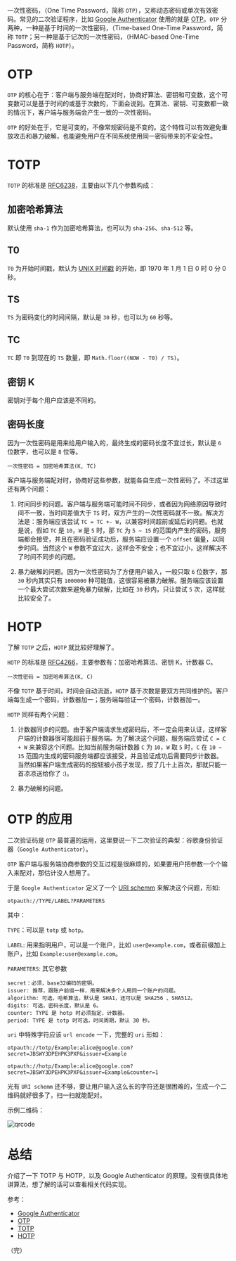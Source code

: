 <!--
{
  "id": "SJDD25ik7",
  "title": "一次性密码",
  "slug": "one-timepassword",
  "comments": true,
  "createdAt": "2018-05-30 11:37:03",
  "publishedAt": "2018-05-30 11:37:03",
  "updatedAt": "2018-05-30 11:37:03",
  "categories": ["算法"],
  "tags": [],
  "series": ""
}
-->

一次性密码，（One Time Password，简称 `OTP`），又称动态密码或单次有效密码。常见的二次验证程序，比如 [Google Authenticator](https://zh.wikipedia.org/wiki/Google%E8%BA%AB%E4%BB%BD%E9%AA%8C%E8%AF%81%E5%99%A8) 使用的就是 [OTP](https://zh.wikipedia.org/wiki/%E4%B8%80%E6%AC%A1%E6%80%A7%E5%AF%86%E7%A2%BC)。`OTP` 分两种，一种是基于时间的一次性密码，（Time-based One-Time Password，简称 `TOTP`；另一种是基于记次的一次性密码，（HMAC-based One-Time Password，简称 `HOTP`）。

<!-- more -->

# OTP

`OTP` 的核心在于：客户端与服务端在配对时，协商好算法、密钥和可变数，这个可变数可以是基于时间的或基于次数的，下面会说到。在算法、密钥、可变数都一致的情况下，客户端与服务端会产生一致的一次性密码。

`OTP` 的好处在于，它是可变的，不像常规密码是不变的。这个特性可以有效避免重放攻击和暴力破解，也能避免用户在不同系统使用同一密码带来的不安全性。

# TOTP

`TOTP` 的标准是 [RFC6238](https://tools.ietf.org/html/rfc6238)，主要由以下几个参数构成：

## 加密哈希算法

默认使用 `sha-1` 作为加密哈希算法，也可以为 `sha-256`、`sha-512` 等。

## T0

`T0` 为开始时间戳，默认为 [UNIX 时间戳](https://zh.wikipedia.org/wiki/UNIX%E6%97%B6%E9%97%B4) 的开始，即 1970 年 1 月 1 日 0 时 0 分 0 秒。

## TS

`TS` 为密码变化的时间间隔，默认是 `30` 秒，也可以为 `60` 秒等。

## TC

`TC` 即 `T0` 到现在的 `TS` 数量，即 `Math.floor((NOW - T0) / TS)`。

## 密钥 K

密钥对于每个用户应该是不同的。

## 密码长度

因为一次性密码是用来给用户输入的，最终生成的密码长度不宜过长，默认是 `6` 位数字，也可以是 `8` 位等。

`一次性密码 = 加密哈希算法(K, TC)`

客户端与服务端配对时，协商好这些参数，就能各自生成一次性密码了。不过这里还有两个问题：

1. 时间同步的问题。客户端与服务端可能时间不同步，或者因为网络原因导致时间不一致，当时间差值大于 `TS` 时，双方产生的一次性密码就不一致。解决方法是：服务端应该尝试 `TC = TC +- W`，以兼容时间超前或延后的问题。也就是说，假如 `TC` 是 `10`，`W` 是 `5` 时，那 `TC` 为 `5 ~ 15` 的范围内产生的密码，服务端都会接受，并且在密码验证成功后，服务端应设置一个 `offset` 偏量，以同步时间。当然这个 `W` 参数不宜过大，这样会不安全；也不宜过小，这样解决不了时间不同步的问题。

2. 暴力破解的问题。因为一次性密码为了方便用户输入，一般只取 `6` 位数字，那 `30` 秒内其实只有 `1000000` 种可能值，这很容易被暴力破解。服务端应该设置一个最大尝试次数来避免暴力破解，比如在 `30` 秒内，只让尝试 `5` 次，这样就比较安全了。

# HOTP

了解 `TOTP` 之后，`HOTP` 就比较好理解了。

`HOTP` 的标准是 [RFC4266](https://tools.ietf.org/html/rfc4266)，主要参数有：加密哈希算法、密钥 K，计数器 C。

`一次性密码 = 加密哈希算法(K, C)`

不像 `TOTP` 基于时间，时间会自动流逝，`HOTP` 基于次数是要双方共同维护的。客户端每生成一个密码，计数器加一；服务端每验证一个密码，计数器加一。

`HOTP` 同样有两个问题：

1. 计数器同步的问题。由于客户端请求生成密码后，不一定会用来认证，这样客户端的计数器很可能超前于服务端。为了解决这个问题，服务端应尝试 `C = C + W` 来兼容这个问题。比如当前服务端计数器 `C` 为 `10`，`W` 取 `5` 时，`C` 在 `10 ~ 15` 范围内生成的密码服务端都应该接受，并且验证成功后需要同步计数器。当然如果客户端生成密码的按钮被小孩子发现，按了几十上百次，那就只能一首凉凉送给你了 :)。

2. 暴力破解的问题。

# OTP 的应用

二次验证码是 `OTP` 最普遍的运用，这里要说一下二次验证的典型：谷歌身份验证器（`Google Authenticator`）。

`OTP` 客户端与服务端协商参数的交互过程是很麻烦的，如果要用户把参数一个个输入来配对，那估计没人想用了。

于是 `Google Authenticator` 定义了一个 [URI schemm](https://github.com/google/google-authenticator/wiki/Key-Uri-Format) 来解决这个问题，形如:

`otpauth://TYPE/LABEL?PARAMETERS`

其中：

`TYPE`：可以是 `totp` 或 `hotp`。

`LABEL`: 用来指明用户，可以是一个账户，比如 `user@example.com`，或者前缀加上账户，比如 `Example:user@example.com`。

`PARAMETERS`: 其它参数

```
secret：必须，base32编码的密钥。
issuer: 推荐，跟账户前缀一样，用来解决多个人用同一个账户的问题。
algorithm: 可选，哈希算法，默认是 SHA1，还可以是 SHA256 、SHA512。
digits: 可选，密码长度，默认是 6。
counter: TYPE 是 hotp 时必须指定，计数器。
period: TYPE 是 totp 时可选，时间周期，默认 30 秒。
```

`uri` 中特殊字符应该 `url encode` 一下，完整的 `uri` 形如：

`otpauth://totp/Example:alice@google.com?secret=JBSWY3DPEHPK3PXP&issuer=Example`

`otpauth://hotp/Example:alice@google.com?secret=JBSWY3DPEHPK3PXP&issuer=Example&counter=1`

光有 `URI schemm` 还不够，要让用户输入这么长的字符还是很困难的，生成一个二维码就好很多了，扫一扫就能配对。

示例二维码：

![qrcode](https://baffinlee.duapp.com/20180530-otp-qrcode.png)

# 总结

介绍了一下 TOTP 与 HOTP，以及 Google Authenticator 的原理。没有很具体地讲算法，想了解的话可以查看相关代码实现。

参考：

* [Google Authenticator](https://zh.wikipedia.org/wiki/Google%E8%BA%AB%E4%BB%BD%E9%AA%8C%E8%AF%81%E5%99%A8)
* [OTP](https://zh.wikipedia.org/wiki/%E4%B8%80%E6%AC%A1%E6%80%A7%E5%AF%86%E7%A2%BC)
* [TOTP](https://zh.wikipedia.org/wiki/%E5%9F%BA%E4%BA%8E%E6%97%B6%E9%97%B4%E7%9A%84%E4%B8%80%E6%AC%A1%E6%80%A7%E5%AF%86%E7%A0%81%E7%AE%97%E6%B3%95)
* [HOTP](https://en.wikipedia.org/wiki/HMAC-based_One-time_Password_algorithm)

（完）


